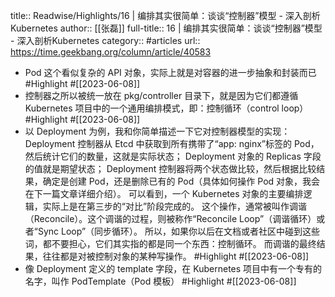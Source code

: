 title:: Readwise/Highlights/16 | 编排其实很简单：谈谈“控制器”模型 - 深入剖析Kubernetes
author:: [[张磊]]
full-title:: 16 | 编排其实很简单：谈谈“控制器”模型 - 深入剖析Kubernetes
category:: #articles
url:: https://time.geekbang.org/column/article/40583

- Pod 这个看似复杂的 API 对象，实际上就是对容器的进一步抽象和封装而已 #Highlight #[[2023-06-08]]
- 控制器之所以被统一放在 pkg/controller 目录下，就是因为它们都遵循 Kubernetes 项目中的一个通用编排模式，即：控制循环（control loop） #Highlight #[[2023-06-08]]
- 以 Deployment 为例，我和你简单描述一下它对控制器模型的实现：
  Deployment 控制器从 Etcd 中获取到所有携带了“app: nginx”标签的 Pod，然后统计它们的数量，这就是实际状态；
  Deployment 对象的 Replicas 字段的值就是期望状态；
  Deployment 控制器将两个状态做比较，然后根据比较结果，确定是创建 Pod，还是删除已有的 Pod（具体如何操作 Pod 对象，我会在下一篇文章详细介绍）。
  可以看到，一个 Kubernetes 对象的主要编排逻辑，实际上是在第三步的“对比”阶段完成的。
  这个操作，通常被叫作调谐（Reconcile）。这个调谐的过程，则被称作“Reconcile Loop”（调谐循环）或者“Sync Loop”（同步循环）。
  所以，如果你以后在文档或者社区中碰到这些词，都不要担心，它们其实指的都是同一个东西：控制循环。
  而调谐的最终结果，往往都是对被控制对象的某种写操作。 #Highlight #[[2023-06-08]]
- 像 Deployment 定义的 template 字段，在 Kubernetes 项目中有一个专有的名字，叫作 PodTemplate（Pod 模板） #Highlight #[[2023-06-08]]